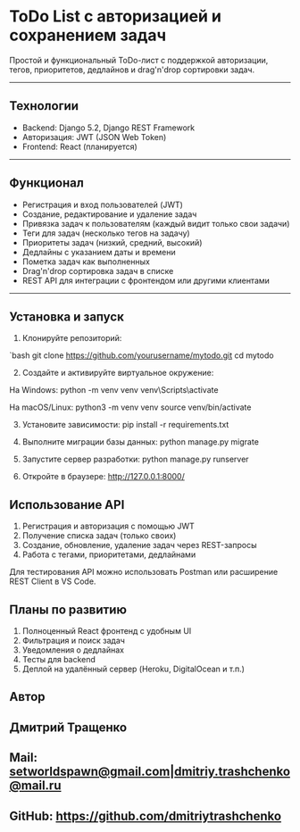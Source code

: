 # ToDo List с авторизацией и сохранением задач

Простой и функциональный ToDo-лист с поддержкой авторизации, тегов, приоритетов, дедлайнов и drag'n'drop сортировки задач.

---

## Технологии

- Backend: Django 5.2, Django REST Framework  
- Авторизация: JWT (JSON Web Token)  
- Frontend: React (планируется)  

---

## Функционал

- Регистрация и вход пользователей (JWT)  
- Создание, редактирование и удаление задач  
- Привязка задач к пользователям (каждый видит только свои задачи)  
- Теги для задач (несколько тегов на задачу)  
- Приоритеты задач (низкий, средний, высокий)  
- Дедлайны с указанием даты и времени  
- Пометка задач как выполненных  
- Drag'n'drop сортировка задач в списке  
- REST API для интеграции с фронтендом или другими клиентами  

---

## Установка и запуск

1. Клонируйте репозиторий:

`bash
git clone https://github.com/yourusername/mytodo.git
cd mytodo

2. Создайте и активируйте виртуальное окружение:

На Windows:
python -m venv venv
venv\Scripts\activate

На macOS/Linux:
python3 -m venv venv
source venv/bin/activate

3. Установите зависимости:
pip install -r requirements.txt

4. Выполните миграции базы данных:
python manage.py migrate

5. Запустите сервер разработки:
python manage.py runserver

6. Откройте в браузере:
http://127.0.0.1:8000/


## Использование API
1. Регистрация и авторизация с помощью JWT
2. Получение списка задач (только своих)
3. Создание, обновление, удаление задач через REST-запросы
4. Работа с тегами, приоритетами, дедлайнами

Для тестирования API можно использовать Postman или расширение REST Client в VS Code.

## Планы по развитию
1. Полноценный React фронтенд с удобным UI
2. Фильтрация и поиск задач
3. Уведомления о дедлайнах
4. Тесты для backend
5. Деплой на удалённый сервер (Heroku, DigitalOcean и т.п.)

## Автор
## Дмитрий Тращенко
## Mail: setworldspawn@gmail.com|dmitriy.trashchenko@mail.ru
## GitHub: https://github.com/dmitriytrashchenko